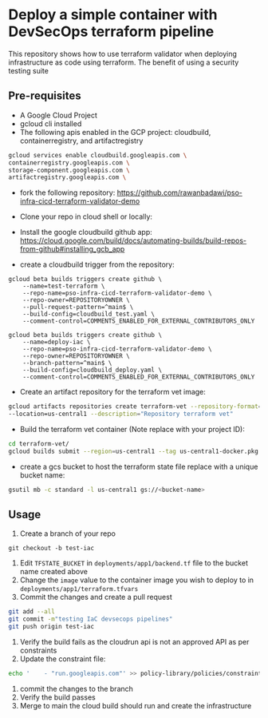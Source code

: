 # Deploy a simple container with DevSecOps terraform pipeline

This repository shows how to use terraform validator when deploying infrastructure as code using terraform. The benefit of using a security testing suite 

## Pre-requisites
* A Google Cloud Project
* gcloud cli installed
* The following apis enabled in the GCP project: cloudbuild, containerregistry, and artifactregistry

```bash
gcloud services enable cloudbuild.googleapis.com \ 
containerregistry.googleapis.com \
storage-component.googleapis.com \
artifactregistry.googleapis.com \
```

* fork the following repository: https://github.com/rawanbadawi/pso-infra-cicd-terraform-validator-demo

* Clone your repo in cloud shell or locally:

* Install the google cloudbuild github app: https://cloud.google.com/build/docs/automating-builds/build-repos-from-github#installing_gcb_app

* create a cloudbuild trigger from the repository:
```
gcloud beta builds triggers create github \
    --name=test-terraform \
    --repo-name=pso-infra-cicd-terraform-validator-demo \
    --repo-owner=REPOSITORYOWNER \
    --pull-request-pattern=^main$ \
    --build-config=cloudbuild_test.yaml \
    --comment-control=COMMENTS_ENABLED_FOR_EXTERNAL_CONTRIBUTORS_ONLY
```
```
gcloud beta builds triggers create github \
    --name=deploy-iac \
    --repo-name=pso-infra-cicd-terraform-validator-demo \
    --repo-owner=REPOSITORYOWNER \
    --branch-pattern=^main$ \
    --build-config=cloudbuild_deploy.yaml \
    --comment-control=COMMENTS_ENABLED_FOR_EXTERNAL_CONTRIBUTORS_ONLY
```
* Create an artifact repository for the terraform vet image:

```bash
gcloud artifacts repositories create terraform-vet --repository-format=docker \
--location=us-central1 --description="Repository terraform vet"

```

* Build the terraform vet container (Note replace <project-id> with your project ID):

```bash
cd terraform-vet/
gcloud builds submit --region=us-central1 --tag us-central1-docker.pkg.dev/<project-id>/terraform-vet/terraform-vet .

```
* create a gcs bucket to host the terraform state file replace <bucket-name> with a unique bucket name:

``` bash
gsutil mb -c standard -l us-central1 gs://<bucket-name>

```

## Usage

1. Create a branch of your repo 
``` 
git checkout -b test-iac
```
1. Edit `TFSTATE_BUCKET` in `deployments/app1/backend.tf` file to the bucket name created above
1. Change the `image` value to the container image you wish to deploy to in `deployments/app1/terraform.tfvars` 
1. Commit the changes and create a pull request
``` bash
git add --all
git commit -m"testing IaC devsecops pipelines"
git push origin test-iac
```
1. Verify the build fails as the cloudrun api is not an approved API as per constraints 
1. Update the constraint file:  
``` bash
echo '    - "run.googleapis.com"' >> policy-library/policies/constraints/serviceusage_allow_basic_apis.yaml

```
1. commit the changes to the branch
1. Verify the build passes 
1. Merge to main the cloud build should run and create the infrastructure